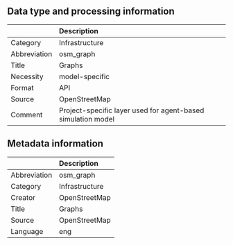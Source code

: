 ## Data type and processing information 

|              | Description                                                  |
|:-------------|:-------------------------------------------------------------|
| Category     | Infrastructure                                               |
| Abbreviation | osm_graph                                                    |
| Title        | Graphs                                                       |
| Necessity    | model-specific                                               |
| Format       | API                                                          |
| Source       | OpenStreetMap                                                |
| Comment      | Project-specific layer used for agent-based simulation model |

## Metadata information 

|              | Description    |
|:-------------|:---------------|
| Abbreviation | osm_graph      |
| Category     | Infrastructure |
| Creator      | OpenStreetMap  |
| Title        | Graphs         |
| Source       | OpenStreetMap  |
| Language     | eng            |